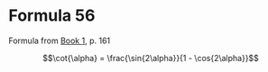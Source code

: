 # Formula 56

Formula from [Book 1](../../Buch1.md), p. 161

```math
\cot{\alpha} = \frac{\sin{2\alpha}}{1 - \cos{2\alpha}}
```

